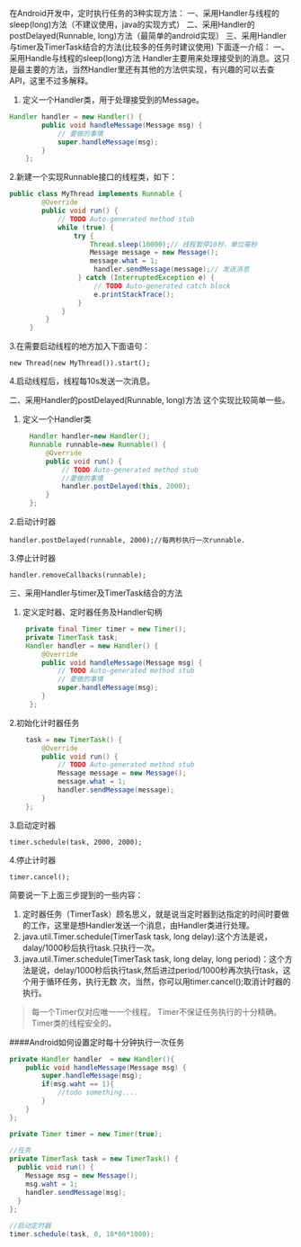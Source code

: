 在Android开发中，定时执行任务的3种实现方法：
一、采用Handler与线程的sleep(long)方法（不建议使用，java的实现方式）
二、采用Handler的postDelayed(Runnable, long)方法（最简单的android实现）
三、采用Handler与timer及TimerTask结合的方法(比较多的任务时建议使用)
下面逐一介绍：
一、采用Handle与线程的sleep(long)方法
Handler主要用来处理接受到的消息。这只是最主要的方法，当然Handler里还有其他的方法供实现，有兴趣的可以去查API，这里不过多解释。
1. 定义一个Handler类，用于处理接受到的Message。

```java
Handler handler = new Handler() {  
	    public void handleMessage(Message msg) {  
	        // 要做的事情  
	        super.handleMessage(msg);  
	    }  
	};  
```


2.新建一个实现Runnable接口的线程类，如下：

```java
public class MyThread implements Runnable {  
	    @Override  
	    public void run() {  
	        // TODO Auto-generated method stub  
	        while (true) {  
	            try {  
	                Thread.sleep(10000);// 线程暂停10秒，单位毫秒  
	                Message message = new Message();  
	                message.what = 1;  
	                 handler.sendMessage(message);// 发送消息  
	             } catch (InterruptedException e) {  
	                 // TODO Auto-generated catch block  
	                 e.printStackTrace();  
	             }  
	         }  
	     }  
	 }  
```


3.在需要启动线程的地方加入下面语句：

`new Thread(new MyThread()).start();`  


4.启动线程后，线程每10s发送一次消息。

二、采用Handler的postDelayed(Runnable, long)方法
这个实现比较简单一些。
1. 定义一个Handler类

```java
	 Handler handler=new Handler();  
	 Runnable runnable=new Runnable() {  
	     @Override  
	     public void run() {  
	         // TODO Auto-generated method stub  
	         //要做的事情  
	         handler.postDelayed(this, 2000);  
	     }  
	 };  
```

2.启动计时器

`handler.postDelayed(runnable, 2000);//每两秒执行一次runnable.`  

3.停止计时器

`handler.removeCallbacks(runnable); `


三、采用Handler与timer及TimerTask结合的方法
1. 定义定时器、定时器任务及Handler句柄

```java
	private final Timer timer = new Timer();  
	private TimerTask task;  
	Handler handler = new Handler() {  
	    @Override  
	    public void handleMessage(Message msg) {  
	        // TODO Auto-generated method stub  
	        // 要做的事情  
	        super.handleMessage(msg);  
	    }  
	 };  
```

2.初始化计时器任务

```java
	task = new TimerTask() {  
	    @Override  
	    public void run() {  
	        // TODO Auto-generated method stub  
	        Message message = new Message();  
	        message.what = 1;  
	        handler.sendMessage(message);  
	    }  
	};   
```

3.启动定时器

`timer.schedule(task, 2000, 2000);`   

4.停止计时器

`timer.cancel();`


简要说一下上面三步提到的一些内容：

1. 定时器任务（TimerTask）顾名思义，就是说当定时器到达指定的时间时要做的工作，这里是想Handler发送一个消息，由Handler类进行处理。
2. java.util.Timer.schedule(TimerTask task, long delay):这个方法是说，dalay/1000秒后执行task.只执行一次。
3. java.util.Timer.schedule(TimerTask task, long delay, long period)：这个方法是说，delay/1000秒后执行task,然后进过period/1000秒再次执行task，这个用于循环任务，执行无数 次，当然，你可以用timer.cancel();取消计时器的执行。

>每一个Timer仅对应唯一一个线程。
Timer不保证任务执行的十分精确。
Timer类的线程安全的。


####Android如何设置定时每十分钟执行一次任务

```java
private Handler handler  = new Handler(){
    public void handleMessage(Message msg) {
        super.handleMessage(msg);
        if(msg.waht == 1){
            //todo something....
        }
    }
};
```
 
 
```java
private Timer timer = new Timer(true);
 
//任务
private TimerTask task = new TimerTask() {
  public void run() {
    Message msg = new Message();
    msg.waht = 1;
    handler.sendMessage(msg);
  }
};
 
//启动定时器
timer.schedule(task, 0, 10*60*1000);
```
